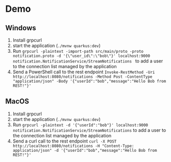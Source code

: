 # Demo

## Windows
1. Install grpcurl
2. start the application (`./mvnw quarkus:dev`)
2. Run `grpcurl -plaintext -import-path src/main/proto -proto notification.proto -d '{\"user_id\":\"bob\"}' localhost:9000 notification.NotificationService/StreamNotifications
` to add a user to the connection list managed by the application
3. Send a PowerShell call to the rest endpoint `Invoke-RestMethod -Uri http://localhost:8080/notifications -Method Post -ContentType "application/json" -Body '{"userId":"bob","message":"Hello Bob from REST!"}'
`
## MacOS
1. Install grpcurl
2. start the application (`./mvnw quarkus:dev`)
2. Run `grpcurl -plaintext -d '{"userId":"bob"}' localhost:9000 notification.NotificationService/StreamNotifications` to add a user to the connection list managed by the application
3. Send a curl call to the rest endpoint `curl -X POST http://localhost:8080/notifications -H "Content-Type: application/json" -d '{"userId":"bob","message":"Hello Bob from REST!"}'
`